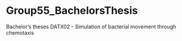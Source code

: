 # Group55_BachelorsThesis
Bachelor’s theses DAT­X02 - Simulation of bacterial movement through chemotaxis
